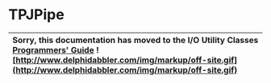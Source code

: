<a href='Hidden comment: 
$Rev$
$Date$
'></a>

# TPJPipe #

| Sorry, this documentation has moved to the I/O Utility Classes **[Programmers' Guide](http://wiki.delphidabbler.com/index.php/Docs/TPJPipe)** ![http://www.delphidabbler.com/img/markup/off-site.gif](http://www.delphidabbler.com/img/markup/off-site.gif) |
|:------------------------------------------------------------------------------------------------------------------------------------------------------------------------------------------------------------------------------------------------------------|